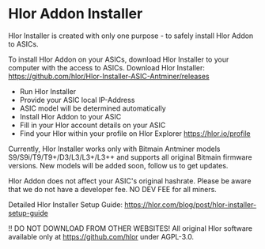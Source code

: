 # Hlor Addon Installer
Hlor Installer is created with only one purpose - to safely install Hlor Addon to ASICs.

To install Hlor Addon on your ASICs, download Hlor Installer to your computer with the access to ASICs.
Download Hlor Installer: https://github.com/hlor/Hlor-Installer-ASIC-Antminer/releases

- Run Hlor Installer
- Provide your ASIC local IP-Address
- ASIC model will be determined automatically
- Install Hlor Addon to your ASIC
- Fill in your Hlor account details on your ASIC
- Find your Hlor within your profile on Hlor Explorer https://hlor.io/profile

Currently, Hlor Installer works only with Bitmain Antminer models S9/S9i/T9/T9+/D3/L3/L3+/L3++ and supports all original Bitmain firmware versions.
New models will be added soon, follow us to get updates.

Hlor Addon does not affect your ASIC's original hashrate.
Please be aware that we do not have a developer fee. NO DEV FEE for all miners.

Detailed Hlor Installer Setup Guide:
https://hlor.com/blog/post/hlor-installer-setup-guide

!! DO NOT DOWNLOAD FROM OTHER WEBSITES!
All original Hlor software available only at https://github.com/hlor under AGPL-3.0.

